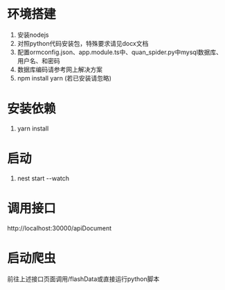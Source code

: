 # 环境搭建
1. 安装nodejs
2. 对照python代码安装包，特殊要求请见docx文档
3. 配置ormconfig.json、app.module.ts中、quan_spider.py中mysql数据库、用户名、和密码
4. 数据库编码请参考网上解决方案
5. npm install yarn (若已安装请忽略)
# 安装依赖
1. yarn install
# 启动
1. nest start --watch
# 调用接口
http://localhost:30000/apiDocument

# 启动爬虫
前往上述接口页面调用/flashData或直接运行python脚本